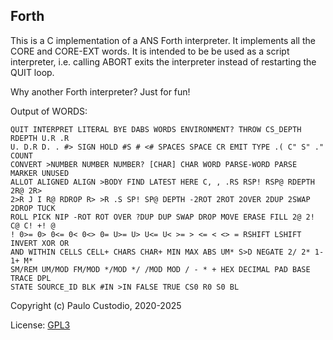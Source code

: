 Forth
-----

This is a C implementation of a ANS Forth interpreter. It implements all the 
CORE and CORE-EXT words. It is intended to be be used as a script interpreter, 
i.e. calling ABORT exits the interpreter instead of restarting the QUIT loop.

Why another Forth interpreter? Just for fun!

Output of WORDS:
```
QUIT INTERPRET LITERAL BYE DABS WORDS ENVIRONMENT? THROW CS_DEPTH RDEPTH U.R .R
U. D.R D. . #> SIGN HOLD #S # <# SPACES SPACE CR EMIT TYPE .( C" S" ." COUNT
CONVERT >NUMBER NUMBER NUMBER? [CHAR] CHAR WORD PARSE-WORD PARSE MARKER UNUSED
ALLOT ALIGNED ALIGN >BODY FIND LATEST HERE C, , .RS RSP! RSP@ RDEPTH 2R@ 2R>
2>R J I R@ RDROP R> >R .S SP! SP@ DEPTH -2ROT 2ROT 2OVER 2DUP 2SWAP 2DROP TUCK
ROLL PICK NIP -ROT ROT OVER ?DUP DUP SWAP DROP MOVE ERASE FILL 2@ 2! C@ C! +! @
! 0>= 0> 0<= 0< 0<> 0= U>= U> U<= U< >= > <= < <> = RSHIFT LSHIFT INVERT XOR OR
AND WITHIN CELLS CELL+ CHARS CHAR+ MIN MAX ABS UM* S>D NEGATE 2/ 2* 1- 1+ M*
SM/REM UM/MOD FM/MOD */MOD */ /MOD MOD / - * + HEX DECIMAL PAD BASE TRACE DPL
STATE SOURCE_ID BLK #IN >IN FALSE TRUE CS0 R0 S0 BL

```

Copyright (c) Paulo Custodio, 2020-2025

License: [GPL3](https://www.gnu.org/licenses/gpl-3.0.html) 
